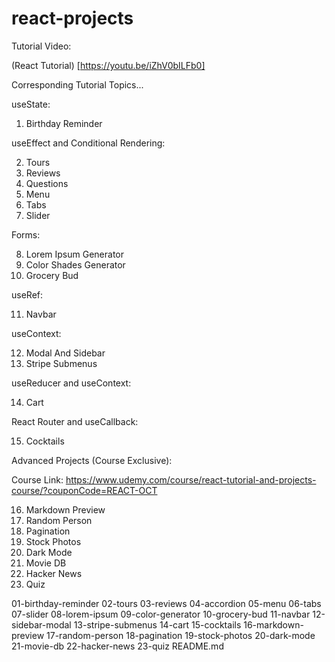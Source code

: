 # react-projects

Tutorial Video:

(React Tutorial) [https://youtu.be/iZhV0bILFb0]

Corresponding Tutorial Topics...

useState:

1. Birthday Reminder

useEffect and Conditional Rendering:

2. Tours
3. Reviews
4. Questions
5. Menu
6. Tabs
7. Slider

Forms:

8. Lorem Ipsum Generator
9. Color Shades Generator
10. Grocery Bud


useRef:

11. Navbar

useContext:

12. Modal And Sidebar
13. Stripe Submenus

useReducer and useContext:

14. Cart

React Router and useCallback:

15. Cocktails

Advanced Projects (Course Exclusive):

Course Link: https://www.udemy.com/course/react-tutorial-and-projects-course/?couponCode=REACT-OCT

16. Markdown Preview
17. Random Person
18. Pagination
19. Stock Photos
20. Dark Mode
21. Movie DB
22. Hacker News
23. Quiz


01-birthday-reminder
02-tours
03-reviews
04-accordion
05-menu
06-tabs
07-slider
08-lorem-ipsum
09-color-generator
10-grocery-bud
11-navbar
12-sidebar-modal
13-stripe-submenus
14-cart
15-cocktails
16-markdown-preview
17-random-person
18-pagination
19-stock-photos
20-dark-mode
21-movie-db
22-hacker-news
23-quiz
README.md
